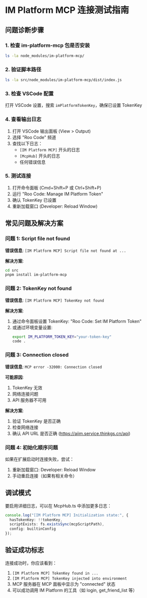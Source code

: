 # IM Platform MCP 连接测试指南

## 问题诊断步骤

### 1. 检查 im-platform-mcp 包是否安装
```bash
ls -la node_modules/im-platform-mcp/
```

### 2. 验证脚本路径
```bash
ls -la src/node_modules/im-platform-mcp/dist/index.js
```

### 3. 检查 VSCode 配置
打开 VSCode 设置，搜索 `imPlatformTokenKey`，确保已设置 TokenKey

### 4. 查看输出日志
1. 打开 VSCode 输出面板 (View > Output)
2. 选择 "Roo Code" 频道
3. 查找以下日志：
   - `[IM Platform MCP]` 开头的日志
   - `[McpHub]` 开头的日志
   - 任何错误信息

### 5. 测试连接
1. 打开命令面板 (Cmd+Shift+P 或 Ctrl+Shift+P)
2. 运行 "Roo Code: Manage IM Platform Token"
3. 确认 TokenKey 已设置
4. 重新加载窗口 (Developer: Reload Window)

## 常见问题及解决方案

### 问题 1: Script file not found
**错误信息**: `[IM Platform MCP] Script file not found at ...`

**解决方案**:
```bash
cd src
pnpm install im-platform-mcp
```

### 问题 2: TokenKey not found
**错误信息**: `[IM Platform MCP] TokenKey not found`

**解决方案**:
1. 通过命令面板设置 TokenKey: "Roo Code: Set IM Platform Token"
2. 或通过环境变量设置:
   ```bash
   export IM_PLATFORM_TOKEN_KEY="your-token-key"
   code .
   ```

### 问题 3: Connection closed
**错误信息**: `MCP error -32000: Connection closed`

**可能原因**:
1. TokenKey 无效
2. 网络连接问题
3. API 服务器不可用

**解决方案**:
1. 验证 TokenKey 是否正确
2. 检查网络连接
3. 确认 API URL 是否正确 (https://aiim.service.thinkgs.cn/api)

### 问题 4: 初始化顺序问题
如果在扩展启动时连接失败，尝试：
1. 重新加载窗口: Developer: Reload Window
2. 手动重启连接（如果有相关命令）

## 调试模式

要启用详细日志，可以在 McpHub.ts 中添加更多日志：

```typescript
console.log("[IM Platform MCP] Initialization state:", {
  hasTokenKey: !!tokenKey,
  scriptExists: fs.existsSync(mcpScriptPath),
  config: builtinConfig
});
```

## 验证成功标志

连接成功时，你应该看到：
1. `[IM Platform MCP] TokenKey found in ...`
2. `[IM Platform MCP] TokenKey injected into environment`
3. MCP 服务器在 MCP 面板中显示为 "connected" 状态
4. 可以成功调用 IM Platform 的工具（如 login, get_friend_list 等）